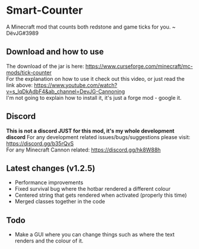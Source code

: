 # Smart-Counter
A Minecraft mod that counts both redstone and game ticks for you.
  ~ DëvJG#3989

## Download and how to use
The download of the jar is here: https://www.curseforge.com/minecraft/mc-mods/tick-counter  
For the explanation on how to use it check out this video, or just read the link above: https://www.youtube.com/watch?v=s_lqDkAdbF4&ab_channel=DevJG-Cannoning  
I'm not going to explain how to install it, it's just a forge mod - google it.  

## Discord
**This is not a discord JUST for this mod, it's my whole development discord**
For any development related issues/bugs/suggestions please visit: https://discord.gg/b35rQvS  
For any Minecraft Cannon related: https://discord.gg/hk8W88h  

## Latest changes (v1.2.5)
  - Performance improvements
  - Fixed survival bug where the hotbar rendered a different colour
  - Centered string that gets rendered when activated (properly this time)
  - Merged classes together in the code

## Todo
  - Make a GUI where you can change things such as where the text renders and the colour of it.  
